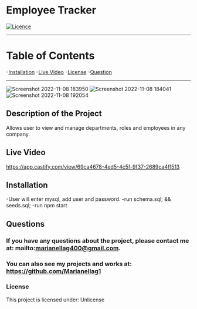 # **Employee Tracker**

[![Licence](http://img.shields.io/badge/License-Unlicense-yellow.svg)](https://opensource.org/licenses/Unlicense)

---


# **Table of Contents**

-[Installation](#installation)
-[Live Video](#live-video)
-[License](#license)
-[Question](#questions)


---
![Screenshot 2022-11-08 183950](https://user-images.githubusercontent.com/110939445/200722736-1c5ee030-bff5-414b-b084-0555b044fbdb.png)
![Screenshot 2022-11-08 184041](https://user-images.githubusercontent.com/110939445/200722751-9fdf5777-29c0-4262-a22f-8a8eb283c946.png)
![Screenshot 2022-11-08 192054](https://user-images.githubusercontent.com/110939445/200722765-c361b336-7a53-4c0c-8d58-129f61149a39.png)

## **Description of the Project**
Allows user to view and manage departments, roles and employees in any company.



## **Live Video**
https://app.castify.com/view/69ca4678-4ed5-4c5f-9f37-2689ca4ff513


## **Installation**
-User will enter mysql, add user and password.
-run schema.sql; && seeds.sql;
-run npm start



## **Questions**
### If you have any questions about the project, please contact me at: mailto:marianellag400@gmail.com. 
### You can also see my projects and works at: https://github.com/Marianellag1



### **License**
This project is licensed under:
    Unlicense


